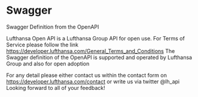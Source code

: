 # Swagger
Swagger Definition from the OpenAPI

Lufthansa Open API is a Lufthansa Group API for open use. 
For Terms of Service please follow the link https://developer.lufthansa.com/General_Terms_and_Conditions 
The Swagger definition of the OpenAPI is supported and operated by Lufthansa Group and also for open adoption

For any detail please either contact us within the contact form on https://developer.lufthansa.com/contact
or write us via twitter @lh_api Looking forward to all of your feedback!
